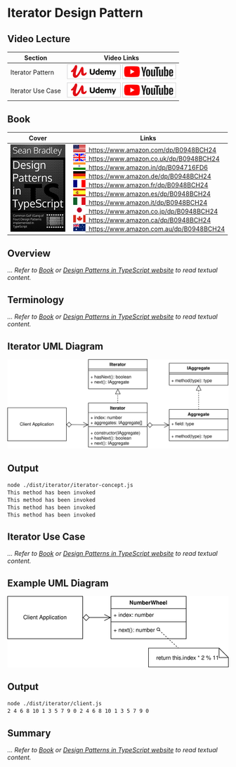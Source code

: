 # Iterator Design Pattern

## Video Lecture

| Section           | Video Links                                                                                                                                                                                                          |
| ----------------- | -------------------------------------------------------------------------------------------------------------------------------------------------------------------------------------------------------------------- |
| Iterator Pattern  | <a class="udemyVideoLink" href="https://www.udemy.com/course/design-patterns-typescript/learn/lecture/26989340/?referralCode=6384C079FB0A503DB9D9" target="_blank" title="Iterator"><img src="../img/udemy_btn_sm.gif" alt="Iterator"/></a>&nbsp;<a id="ytVideoLink" href="https://www.youtube.com/watch?v=ePyjE0dADvs&list=PLKWUX7aMnlELvv8bXquIgxXYyHH5SFlaP" target="_blank" title="Iterator Pattern"><img src="../img/yt_btn_sm.gif" alt="Iterator Pattern"/></a>   |
| Iterator Use Case | <a class="udemyVideoLink" href="https://www.udemy.com/course/design-patterns-typescript/learn/lecture/26989346/?referralCode=6384C079FB0A503DB9D9" target="_blank" title="Iterator Use Case"><img src="../img/udemy_btn_sm.gif" alt="Iterator Use Case"/></a>&nbsp;<a id="ytVideoLink" href="https://www.youtube.com/watch?v=mkgFviTFqDk&list=PLKWUX7aMnlELvv8bXquIgxXYyHH5SFlaP" target="_blank" title="Iterator Use Case"><img src="../img/yt_btn_sm.gif" alt="Iterator Use Case"/></a> |

## Book 

Cover | Links
-|-
![Design Patterns In TypeScript (ASIN : B0948BCH24)](../img/dp_typescript_125.jpg) | &nbsp;<a href="https://www.amazon.com/dp/B0948BCH24"><img src="../img/flag_us.gif">&nbsp; https://www.amazon.com/dp/B0948BCH24</a><br/>&nbsp;<a href="https://www.amazon.co.uk/dp/B0948BCH24"><img src="../img/flag_uk.gif">&nbsp; https://www.amazon.co.uk/dp/B0948BCH24</a><br/>&nbsp;<a href="https://www.amazon.in/dp/B094716FD6"><img src="../img/flag_in.gif">&nbsp; https://www.amazon.in/dp/B094716FD6</a><br/>&nbsp;<a href="https://www.amazon.de/dp/B0948BCH24"><img src="../img/flag_de.gif">&nbsp; https://www.amazon.de/dp/B0948BCH24</a><br/>&nbsp;<a href="https://www.amazon.fr/dp/B0948BCH24"><img src="../img/flag_fr.gif">&nbsp; https://www.amazon.fr/dp/B0948BCH24</a><br/>&nbsp;<a href="https://www.amazon.es/dp/B0948BCH24"><img src="../img/flag_es.gif">&nbsp; https://www.amazon.es/dp/B0948BCH24</a><br/>&nbsp;<a href="https://www.amazon.it/dp/B0948BCH24"><img src="../img/flag_it.gif">&nbsp; https://www.amazon.it/dp/B0948BCH24</a><br/>&nbsp;<a href="https://www.amazon.co.jp/dp/B0948BCH24"><img src="../img/flag_jp.gif">&nbsp; https://www.amazon.co.jp/dp/B0948BCH24</a><br/>&nbsp;<a href="https://www.amazon.ca/dp/B0948BCH24"><img src="../img/flag_ca.gif">&nbsp; https://www.amazon.ca/dp/B0948BCH24</a><br/>&nbsp;<a href="https://www.amazon.com.au/dp/B0948BCH24"><img src="../img/flag_au.gif">&nbsp; https://www.amazon.com.au/dp/B0948BCH24</a>

## Overview

_... Refer to [Book](https://www.amazon.com/dp/B0948BCH24) or [Design Patterns in TypeScript website](https://sbcode.net/typescript/) to read textual content._

## Terminology

_... Refer to [Book](https://www.amazon.com/dp/B0948BCH24) or [Design Patterns in TypeScript website](https://sbcode.net/typescript/) to read textual content._

## Iterator UML Diagram

![Iterator Pattern Overview](../img/iterator_concept.svg)

## Output

```bash
node ./dist/iterator/iterator-concept.js
This method has been invoked
This method has been invoked
This method has been invoked
This method has been invoked
```

## Iterator Use Case

_... Refer to [Book](https://www.amazon.com/dp/B0948BCH24) or [Design Patterns in TypeScript website](https://sbcode.net/typescript/) to read textual content._

## Example UML Diagram

![Iterator Pattern Overview](../img/iterator_example.svg)

## Output

```bash
node ./dist/iterator/client.js
2 4 6 8 10 1 3 5 7 9 0 2 4 6 8 10 1 3 5 7 9 0
```

## Summary

_... Refer to [Book](https://www.amazon.com/dp/B0948BCH24) or [Design Patterns in TypeScript website](https://sbcode.net/typescript/) to read textual content._
